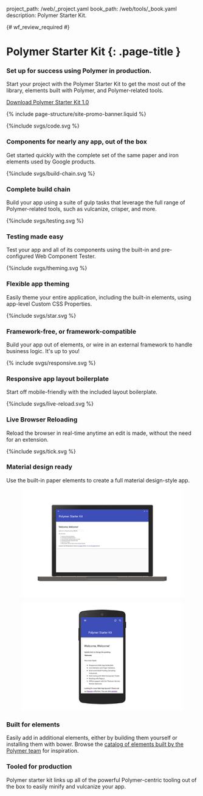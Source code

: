 project_path: /web/_project.yaml
book_path: /web/tools/_book.yaml
description: Polymer Starter Kit.

{# wf_review_required #}

# Polymer Starter Kit {: .page-title }

<div class="wf-subheading">
  <div class="page-content mdl-typography--text-center mdl-grid">
    <div class="mdl-cell mdl-cell--1-col"></div>
    <div class="mdl-cell mdl-cell--10-col">
      <h3>Set up for success using Polymer in production.</h3>
      <p>
        Start your project with the Polymer Starter Kit to get the most out of 
        the library, elements built with Polymer, and Polymer-related tools.
      </p>
      <a class="mdl-button mdl-js-button mdl-button--raised" href="https://github.com/polymerelements/polymer-starter-kit/releases">Download Polymer Starter Kit 1.0</a>
    </div>
    <div class="mdl-cell mdl-cell--1-col"></div>
  </div>
</div>

{% include page-structure/site-promo-banner.liquid %}

<div class="page-content">
  <div class="mdl-grid mdl-typography--text-center">
    <div class="mdl-cell mdl-cell--4-col">
      <div class="icon">
        {%include svgs/code.svg %}
      </div>
      <h3 class="mdl-typography--title">Components for nearly any app, out of the box</h3>
      <p>Get started quickly with the complete set of the same paper and iron elements used by Google products.</p>
    </div>
    <div class="mdl-cell mdl-cell--4-col">
      <div class="icon">
        {%include svgs/build-chain.svg %}
      </div>
      <h3 class="mdl-typography--title">Complete build chain</h3>
      <p>Build your app using a suite of gulp tasks that leverage the full range of Polymer-related tools, such as vulcanize, crisper, and more.</p>
    </div>
    <div class="mdl-cell mdl-cell--4-col">
      <div class="icon">
        {%include svgs/testing.svg %}
      </div>
      <h3 class="mdl-typography--title">Testing made easy</h3>
      <p>Test your app and all of its components using the built-in and pre-configured Web Component Tester.</p>
    </div>
    <div class="mdl-cell mdl-cell--4-col">
      <div class="icon">
        {%include svgs/theming.svg %}
      </div>
      <h3 class="mdl-typography--title">Flexible app theming</h3>
      <p>Easily theme your entire application, including the built-in elements, using app-level Custom CSS Properties.</p>
    </div>
    <div class="mdl-cell mdl-cell--4-col">
      <div class="icon">
        {%include svgs/star.svg %}
      </div>
      <h3 class="mdl-typography--title">Framework-free, or framework-compatible</h3>
      <p>Build your app out of elements, or wire in an external framework to handle business logic. It's up to you!</p>
    </div>
    <div class="mdl-cell mdl-cell--4-col">
      <div class="icon">
        {% include svgs/responsive.svg %}
      </div>
      <h3 class="mdl-typography--title">Responsive app layout boilerplate</h3>
      <p>Start off mobile-friendly with the included layout boilerplate.</p>
    </div>
    <div class="mdl-cell mdl-cell--4-col">
      <div class="icon">
        {%include svgs/live-reload.svg %}
      </div>
      <h3 class="mdl-typography--title">Live Browser Reloading</h3>
      <p>Reload the browser in real-time anytime an edit is made, without the need for an extension.</p>
    </div>
    <div class="mdl-cell mdl-cell--4-col">
      <div class="icon">
        {%include svgs/tick.svg %}
      </div>
      <h3 class="mdl-typography--title">Material design ready</h3>
      <p>Use the built-in paper elements to create a full material design-style app.</p>
    </div>
  </div>


  <div class="mdl-grid">
    <figure class="mdl-cell mdl-cell--6-col">
      <img src="../imgs/psk-desktop.png">
    </figure>
    <figure class="mdl-cell mdl-cell--6-col">
      <img src="../imgs/psk-mobile.png">
    </figure>
  </div>

  <div class="mdl-grid">
    <div class="mdl-cell mdl-cell--6-col">
      <h3 class="mdl-typography--headline">Built for elements</h3>
      <p>Easily add in additional elements, either by building them yourself or installing them with bower. Browse the <a href="https://elements.polymer-project.org">catalog of elements built by the Polymer team</a> for inspiration.</p>
    </div>
    <div class="mdl-cell mdl-cell--6-col">
      <h3 class="mdl-typography--headline">Tooled for production</h3>
      <p>Polymer starter kit links up all of the powerful Polymer-centric tooling out of the box to easily minify and vulcanize your app.</p>
    </div>
  </div>
</div>
